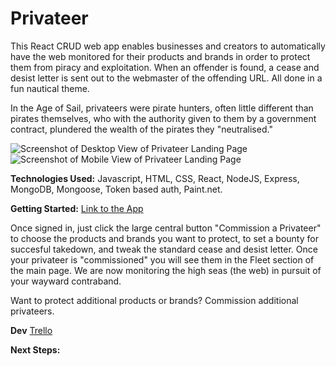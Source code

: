 # Privateer
This React CRUD web app enables businesses and creators to automatically have the web monitored for their products and brands in order to protect them from piracy and exploitation. When an offender is found, a cease and desist letter is sent out to the webmaster of the offending URL. All done in a fun nautical theme.

In the Age of Sail, privateers were pirate hunters, often little different than pirates themselves, who with the authority given to them by a government contract, plundered the wealth of the pirates they "neutralised."

![Screenshot of Desktop View of Privateer Landing Page](github.gif)
![Screenshot of Mobile View of Privateer Landing Page](URL-TBD)

**Technologies Used:** Javascript, HTML, CSS, React, NodeJS, Express, MongoDB, Mongoose, Token based auth, Paint.net.

**Getting Started:** [Link to the App](https://privateer.herokuapp.com/)

Once signed in, just click the large central button "Commission a Privateer" to choose the products and brands you want to protect, to set a bounty for succesful takedown, and tweak the standard cease and desist letter. Once your privateer is "commissioned" you will see them in the Fleet section of the main page. We are now monitoring the high seas (the web) in pursuit of your wayward contraband.

Want to protect additional products or brands? Commission additional privateers.

**Dev**
[Trello](https://trello.com/b/RlEeIJjM/privateer)

**Next Steps:**

